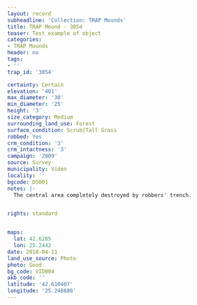 ```yaml
---
layout: record
subheadline: 'Collection: TRAP Mounds'
title: TRAP Mound - 3054
teaser: Test example of object
categories:
- TRAP Mounds
header: no
tags:
- ''
trap_id: '3054'

certainty: Certain
elevation: '401'
max_diameter: '30'
min_diameter: '25'
height: '3'
size_category: Medium
surrounding_land_use: Forest
surface_condition: Scrub|Tall Grass
robbed: Yes
crm_condition: '3'
crm_intactness: '3'
campaign: '2009'
source: Survey
municipality: Viden
locality: ''
bgcode: DS001
notes: |-
  The central area completely destroyed by robbers' trench.


rights: standard


maps:
  lat: 42.6285
  lon: 25.2442
date: 2018-04-11
land_use_source: Photo
photo: Good
bg_code: VID004
akb_code: ''
latitude: '42.610407'
longitude: '25.248686'
---
```

